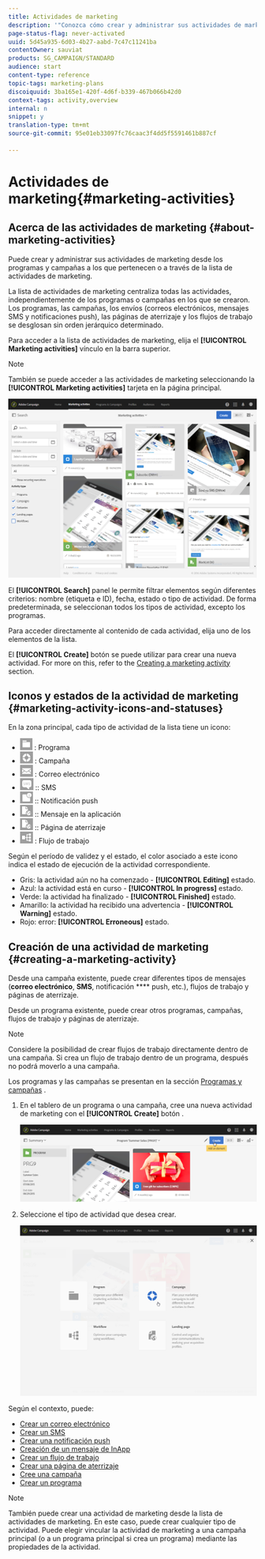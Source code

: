 ```yaml
---
title: Actividades de marketing
description: '"Conozca cómo crear y administrar sus actividades de marketing: campañas, correo electrónico, SMS y envíos de notificaciones push, páginas de aterrizaje, flujos de trabajo. Puede diseñar fácilmente una nueva actividad, editar una existente y consultar su estado y validez".'
page-status-flag: never-activated
uuid: 5d45a935-6d03-4b27-aabd-7c47c11241ba
contentOwner: sauviat
products: SG_CAMPAIGN/STANDARD
audience: start
content-type: reference
topic-tags: marketing-plans
discoiquuid: 3ba165e1-420f-4d6f-b339-467b066b42d0
context-tags: activity,overview
internal: n
snippet: y
translation-type: tm+mt
source-git-commit: 95e01eb33097fc76caac3f4dd5f5591461b887cf

---
```



# Actividades de marketing{#marketing-activities}

## Acerca de las actividades de marketing {#about-marketing-activities}

Puede crear y administrar sus actividades de marketing desde los programas y campañas a los que pertenecen o a través de la lista de actividades de marketing.

La lista de actividades de marketing centraliza todas las actividades, independientemente de los programas o campañas en los que se crearon. Los programas, las campañas, los envíos (correos electrónicos, mensajes SMS y notificaciones push), las páginas de aterrizaje y los flujos de trabajo se desglosan sin orden jerárquico determinado.

Para acceder a la lista de actividades de marketing, elija el **[!UICONTROL Marketing activities]** vínculo en la barra superior.

>[!NOTE]
>
>También se puede acceder a las actividades de marketing seleccionando la **[!UICONTROL Marketing activities]** tarjeta en la página principal.

![](assets/marketing_activities_1.png)

El **[!UICONTROL Search]** panel le permite filtrar elementos según diferentes criterios: nombre (etiqueta e ID), fecha, estado o tipo de actividad. De forma predeterminada, se seleccionan todos los tipos de actividad, excepto los programas.

Para acceder directamente al contenido de cada actividad, elija uno de los elementos de la lista.

El **[!UICONTROL Create]** botón se puede utilizar para crear una nueva actividad. For more on this, refer to the [Creating a marketing activity](#creating-a-marketing-activity) section.

## Iconos y estados de la actividad de marketing {#marketing-activity-icons-and-statuses}

En la zona principal, cada tipo de actividad de la lista tiene un icono:

* ![](assets/marketing_program_icon.png) : Programa
* ![](assets/marketing_campaign_icon.png) : Campaña
* ![](assets/marketing_email_icon.png) : Correo electrónico
* ![](assets/marketing_sms_icon.png) :: SMS
* ![](assets/marketing_push_icon.png) :: Notificación push
* ![](assets/marketing_lp_icon.png) :: Mensaje en la aplicación
* ![](assets/marketing_lp_icon.png) :: Página de aterrizaje
* ![](assets/marketing_workflow_icon.png) : Flujo de trabajo

Según el período de validez y el estado, el color asociado a este icono indica el estado de ejecución de la actividad correspondiente.

* Gris: la actividad aún no ha comenzado - **[!UICONTROL Editing]** estado.
* Azul: la actividad está en curso - **[!UICONTROL In progress]** estado.
* Verde: la actividad ha finalizado - **[!UICONTROL Finished]** estado.
* Amarillo: la actividad ha recibido una advertencia - **[!UICONTROL Warning]** estado.
* Rojo: error: **[!UICONTROL Erroneous]** estado.

## Creación de una actividad de marketing {#creating-a-marketing-activity}

Desde una campaña existente, puede crear diferentes tipos de mensajes (**correo electrónico**, **SMS**, notificación **** push, etc.), flujos de trabajo y páginas de aterrizaje.

Desde un programa existente, puede crear otros programas, campañas, flujos de trabajo y páginas de aterrizaje.

>[!NOTE]
>
>Considere la posibilidad de crear flujos de trabajo directamente dentro de una campaña. Si crea un flujo de trabajo dentro de un programa, después no podrá moverlo a una campaña.

Los programas y las campañas se presentan en la sección [Programas y campañas](../../start/using/programs-and-campaigns.md) .

1. En el tablero de un programa o una campaña, cree una nueva actividad de marketing con el **[!UICONTROL Create]** botón .

   ![](assets/marketing_activiy_creation_1.png)

1. Seleccione el tipo de actividad que desea crear.

   ![](assets/marketing_activiy_creation_2.png)

Según el contexto, puede:

* [Crear un correo electrónico](../../channels/using/creating-an-email.md)
* [Crear un SMS](../../channels/using/creating-an-sms-message.md)
* [Crear una notificación push](../../channels/using/preparing-and-sending-a-push-notification.md)
* [Creación de un mensaje de InApp](../../channels/using/about-in-app-messaging.md)
* [Crear un flujo de trabajo](../../automating/using/building-a-workflow.md#creating-a-workflow)
* [Crear una página de aterrizaje](../../channels/using/getting-started-with-landing-pages.md)
* [Cree una campaña](../../start/using/programs-and-campaigns.md#creating-a-campaign)
* [Crear un programa](../../start/using/programs-and-campaigns.md#creating-a-program)

>[!NOTE]
>
>También puede crear una actividad de marketing desde la lista de actividades de marketing. En este caso, puede crear cualquier tipo de actividad. Puede elegir vincular la actividad de marketing a una campaña principal (o a un programa principal si crea un programa) mediante las propiedades de la actividad.

